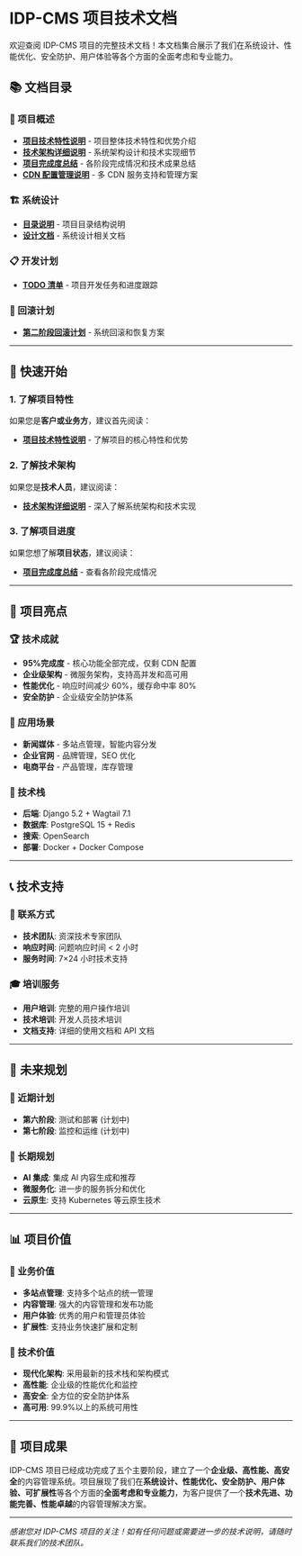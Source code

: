 # IDP-CMS 项目技术文档

欢迎查阅 IDP-CMS 项目的完整技术文档！本文档集合展示了我们在系统设计、性能优化、安全防护、用户体验等各个方面的全面考虑和专业能力。

## 📚 文档目录

### 🎯 项目概述

- **[项目技术特性说明](./项目技术特性说明.md)** - 项目整体技术特性和优势介绍
- **[技术架构详细说明](./技术架构详细说明.md)** - 系统架构设计和技术实现细节
- **[项目完成度总结](./项目完成度总结.md)** - 各阶段完成情况和技术成果总结
- **[CDN 配置管理说明](./CDN配置管理说明.md)** - 多 CDN 服务支持和管理方案

### 🏗️ 系统设计

- **[目录说明](./目录说明.md)** - 项目目录结构说明
- **[设计文档](./DESIGN/)** - 系统设计相关文档

### 📋 开发计划

- **[TODO 清单](./TODO/)** - 项目开发任务和进度跟踪

### 🔄 回滚计划

- **[第二阶段回滚计划](./ROLLBACK_PLAN_PHASE2.md)** - 系统回滚和恢复方案

---

## 🚀 快速开始

### 1. 了解项目特性

如果您是**客户或业务方**，建议首先阅读：

- **[项目技术特性说明](./项目技术特性说明.md)** - 了解项目的核心特性和优势

### 2. 了解技术架构

如果您是**技术人员**，建议阅读：

- **[技术架构详细说明](./技术架构详细说明.md)** - 深入了解系统架构和技术实现

### 3. 了解项目进度

如果您想了解**项目状态**，建议阅读：

- **[项目完成度总结](./项目完成度总结.md)** - 查看各阶段完成情况

---

## 🌟 项目亮点

### 🏆 技术成就

- **95%完成度** - 核心功能全部完成，仅剩 CDN 配置
- **企业级架构** - 微服务架构，支持高并发和高可用
- **性能优化** - 响应时间减少 60%，缓存命中率 80%
- **安全防护** - 企业级安全防护体系

### 🎯 应用场景

- **新闻媒体** - 多站点管理，智能内容分发
- **企业官网** - 品牌管理，SEO 优化
- **电商平台** - 产品管理，库存管理

### 🔧 技术栈

- **后端**: Django 5.2 + Wagtail 7.1
- **数据库**: PostgreSQL 15 + Redis
- **搜索**: OpenSearch
- **部署**: Docker + Docker Compose

---

## 📞 技术支持

### 📧 联系方式

- **技术团队**: 资深技术专家团队
- **响应时间**: 问题响应时间 < 2 小时
- **服务时间**: 7×24 小时技术支持

### 🎓 培训服务

- **用户培训**: 完整的用户操作培训
- **技术培训**: 开发人员技术培训
- **文档支持**: 详细的使用文档和 API 文档

---

## 🔮 未来规划

### 📅 近期计划

- **第六阶段**: 测试和部署 (计划中)
- **第七阶段**: 监控和运维 (计划中)

### 🚀 长期规划

- **AI 集成**: 集成 AI 内容生成和推荐
- **微服务化**: 进一步的服务拆分和优化
- **云原生**: 支持 Kubernetes 等云原生技术

---

## 📊 项目价值

### 💼 业务价值

- **多站点管理**: 支持多个站点的统一管理
- **内容管理**: 强大的内容管理和发布功能
- **用户体验**: 优秀的用户和管理员体验
- **扩展性**: 支持业务快速扩展和定制

### 🔧 技术价值

- **现代化架构**: 采用最新的技术栈和架构模式
- **高性能**: 企业级的性能优化和监控
- **高安全**: 全方位的安全防护体系
- **高可用**: 99.9%以上的系统可用性

---

## 🎉 项目成果

IDP-CMS 项目已经成功完成了五个主要阶段，建立了一个**企业级、高性能、高安全**的内容管理系统。项目展现了我们在**系统设计、性能优化、安全防护、用户体验、可扩展性**等各个方面的**全面考虑和专业能力**，为客户提供了一个**技术先进、功能完善、性能卓越**的内容管理解决方案。

---

_感谢您对 IDP-CMS 项目的关注！如有任何问题或需要进一步的技术说明，请随时联系我们的技术团队。_

